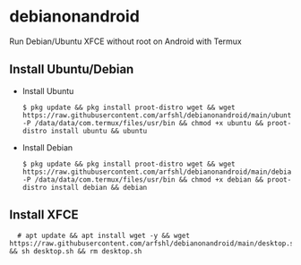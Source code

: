 # debianonandroid
Run Debian/Ubuntu XFCE without root on Android with Termux
## Install Ubuntu/Debian
- Install Ubuntu

      $ pkg update && pkg install proot-distro wget && wget https://raw.githubusercontent.com/arfshl/debianonandroid/main/ubuntu -P /data/data/com.termux/files/usr/bin && chmod +x ubuntu && proot-distro install ubuntu && ubuntu

- Install Debian

      $ pkg update && pkg install proot-distro wget && wget https://raw.githubusercontent.com/arfshl/debianonandroid/main/debian -P /data/data/com.termux/files/usr/bin && chmod +x debian && proot-distro install debian && debian

## Install XFCE

      # apt update && apt install wget -y && wget https://raw.githubusercontent.com/arfshl/debianonandroid/main/desktop.sh && sh desktop.sh && rm desktop.sh
